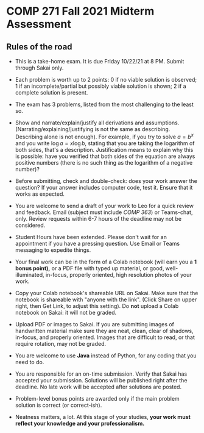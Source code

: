 # COMP 271 Fall 2021 Midterm Assessment


## Rules of the road

* This is a take-home exam. It is due Friday 10/22/21 at 8 PM. Submit through Sakai only.

* Each problem is worth up to 2 points: 0 if no viable solution is observed; 1 if an incomplete/partial but possibly viable solution is shown; 2 if a complete solution is present.

* The exam has 3 problems, listed from the most challenging to the least so.

* Show and narrate/explain/justify all derivations and assumptions. (Narrating/explaining/justifying is not the same as describing. Describing alone is not enough).
For example, if you try to solve $a=b^x$ and you write $\log{a} = x\log{b}$, stating that you are taking the logarithm of both sides, that's a description. Justification means to explain why this is possible: have you verified that both sides of the equation are always positive numbers (there is no such thing as the logarithm of a negative number)?

* Before submitting, check and double-check: does your work answer the question? If your answer includes computer code, test it. Ensure that it works as expected.

* You are welcome to send a draft of your work to Leo for a quick review and feedback. Email (subject must include *COMP 363*) or Teams-chat, only. Review requests within 6-7 hours of the deadline may not be considered.

* Student Hours have been extended. Please don't wait for an appointment if you have a pressing question. Use Email or Teams messaging to expedite things.

* Your final work can be in the form of a Colab notebook (will earn you a **1 bonus point),** or a PDF file with typed up material, or good, well-illuminated, in-focus, properly oriented, high resolution photos of your work. 

 * Copy your Colab notebook's shareable URL on Sakai. Make sure that the notebook is shareable with "anyone with the link". (Click Share on upper right, then Get Link, to adjust this setting). Do **not** upload a Colab notebook on Sakai: it will not be graded.

 * Upload PDF or images to Sakai. If you are submitting images of handwritten material make sure they are neat, clean, clear of shadows, in-focus, and properly oriented. Images that are difficult to read, or that require rotation, may not be graded.

 * You are welcome to use **Java** instead of Python, for any coding that you need to do.

* You are responsible for an on-time submission. Verify that Sakai has accepted your submission. Solutions will be published right after the deadline. No late work will be accepted after solutions are posted.

* Problem-level bonus points are awarded only if the main problem solution is correct (or correct-ish).

* Neatness matters, a lot. At this stage of your studies, **your work must reflect your knowledge and your professionalism.**


